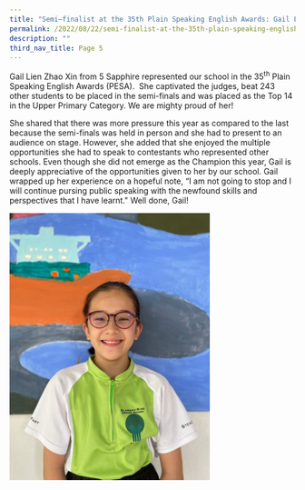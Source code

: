 ```yaml
---
title: "Semi–finalist at the 35th Plain Speaking English Awards: Gail Lien"
permalink: /2022/08/22/semi-finalist-at-the-35th-plain-speaking-english-awards-gail-lien/
description: ""
third_nav_title: Page 5
---
```

<p>Gail Lien Zhao Xin from 5 Sapphire represented our school in the 35<sup>th</sup>&nbsp;Plain Speaking English Awards (PESA).&nbsp; She captivated the judges, beat 243 other students to be placed in the semi-finals and was placed as the Top 14 in the Upper Primary Category. We are mighty proud of her!</p>
<p>She shared that there was more pressure this year as compared to the last because the semi-finals was held in person and she had to present to an audience on stage. However, she added that she enjoyed the multiple opportunities she had to speak to contestants who represented other schools. Even though she did not emerge as the Champion this year, Gail is deeply appreciative of the opportunities given to her by our school. Gail wrapped up her experience on a hopeful note, “I am not going to stop and I will continue pursing public speaking with the newfound skills and perspectives that I have learnt." Well done, Gail!</p>
<img style="width: 70%;" src="/images/gail.jpeg">